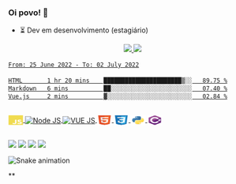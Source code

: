 ### Oi povo! 👋

- ⏳ Dev em desenvolvimento (estagiário)
<!---
- 🔭 I’m currently working on ...
- 🌱 I’m currently learning ...
- 👯 I’m looking to collaborate on ...
- 🤔 I’m looking for help with ...
- 💬 Ask me about ...
- 📫 How to reach me: ...
- 😄 Pronouns: ...
- ⚡ Fun fact: ...
--->

<div align="center">
  <a target="_blank" rel="noopener noreferrer" href="https://www.linkedin.com/in/viniciusslima/">
  <img height="180em" src="https://github-readme-stats.vercel.app/api?username=vinislima&show_icons=true&theme=dracula&include_all_commits=true&count_private=true"/>
  <img height="180em" src="https://github-readme-stats.vercel.app/api/top-langs/?username=vinislima&layout=compact&langs_count=7&theme=dracula"/>
</div>
<div height="360em">
<!--START_SECTION:waka-->

```text
From: 25 June 2022 - To: 02 July 2022

HTML       1 hr 20 mins    ██████████████████████▒░░   89.75 %
Markdown   6 mins          ██░░░░░░░░░░░░░░░░░░░░░░░   07.40 %
Vue.js     2 mins          ▓░░░░░░░░░░░░░░░░░░░░░░░░   02.84 %
```

<!--END_SECTION:waka-->
</div>
  <div style="display: inline_block"><br>
  <img align="center" alt="Java Script" height="20" width="30" src="https://raw.githubusercontent.com/devicons/devicon/master/icons/javascript/javascript-plain.svg">
  <img align="center" alt="Node JS" height="20" width="30" src="https://cdn.jsdelivr.net/gh/devicons/devicon/icons/nodejs/nodejs-original.svg" />
  <img align="center" alt="VUE JS" height="20" width="30" img src="https://cdn.jsdelivr.net/gh/devicons/devicon/icons/vuejs/vuejs-original.svg" />
  <img align="center" alt="HTML 5" height="20" width="30" src="https://raw.githubusercontent.com/devicons/devicon/master/icons/html5/html5-original.svg">
  <img align="center" alt="CSS" height="20" width="30" src="https://raw.githubusercontent.com/devicons/devicon/master/icons/css3/css3-original.svg">
  <img align="center" alt="Python" height="20" width="30" src="https://raw.githubusercontent.com/devicons/devicon/master/icons/python/python-original.svg">
  <img align="center" alt="C#" height="20" width="30" src="https://raw.githubusercontent.com/devicons/devicon/master/icons/csharp/csharp-original.svg">
  
  ##
 
<div> 
  <a href="https://instagram.com/vinislima" target="_blank"><img src="https://img.shields.io/badge/-Instagram-%23E4405F?style=for-the-badge&logo=instagram&logoColor=white" target="_blank"></a>
 	<a href="https://www.twitch.tv/vinislima" target="_blank"><img src="https://img.shields.io/badge/Twitch-9146FF?style=for-the-badge&logo=twitch&logoColor=white" target="_blank"></a>
  <a href = "mailto:vinislima@gmail.com"><img src="https://img.shields.io/badge/-Gmail-%23333?style=for-the-badge&logo=gmail&logoColor=white" target="_blank"></a>
  <a href="https://www.linkedin.com/in/viniciusslima/" target="_blank"><img src="https://img.shields.io/badge/-LinkedIn-%230077B5?style=for-the-badge&logo=linkedin&logoColor=white" target="_blank"></a> 
 
  ![Snake animation](https://github.com/vinislima/vinislima/blob/output/github-contribution-grid-snake.svg)
 
</div>**
